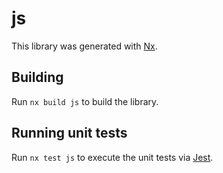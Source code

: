 # js

This library was generated with [Nx](https://nx.dev).

## Building

Run `nx build js` to build the library.

## Running unit tests

Run `nx test js` to execute the unit tests via [Jest](https://jestjs.io).
